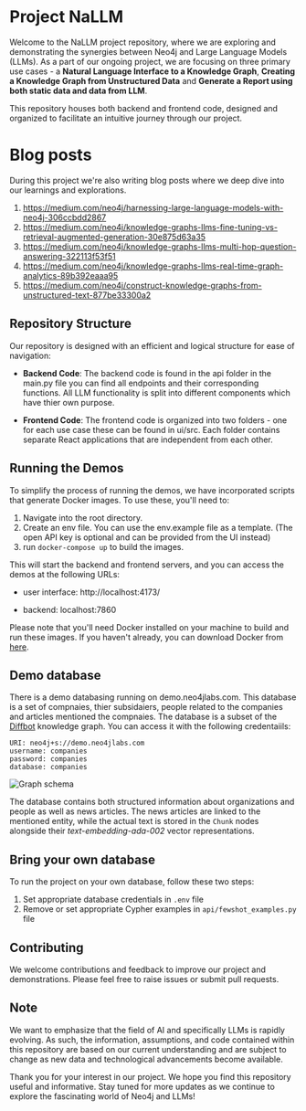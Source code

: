 
# Project NaLLM

Welcome to the NaLLM project repository, where we are exploring and demonstrating the synergies between Neo4j and Large Language Models (LLMs). As a part of our ongoing project, we are focusing on three primary use cases - a **Natural Language Interface to a Knowledge Graph**, **Creating a Knowledge Graph from Unstructured Data** and **Generate a Report using both static data and data from LLM**.

This repository houses both backend and frontend code, designed and organized to facilitate an intuitive journey through our project.

# Blog posts

During this project we're also writing blog posts where we deep dive into our learnings and explorations.

1. https://medium.com/neo4j/harnessing-large-language-models-with-neo4j-306ccbdd2867
2. https://medium.com/neo4j/knowledge-graphs-llms-fine-tuning-vs-retrieval-augmented-generation-30e875d63a35
3. https://medium.com/neo4j/knowledge-graphs-llms-multi-hop-question-answering-322113f53f51
4. https://medium.com/neo4j/knowledge-graphs-llms-real-time-graph-analytics-89b392eaaa95
5. https://medium.com/neo4j/construct-knowledge-graphs-from-unstructured-text-877be33300a2
   
## Repository Structure

Our repository is designed with an efficient and logical structure for ease of navigation:

- **Backend Code**: The backend code is found in the api folder in the main.py file you can find all endpoints and their corresponding functions. All LLM functionality is split into different components which have thier own purpose.

- **Frontend Code**: The frontend code is organized into two folders - one for each use case these can be found in ui/src. Each folder contains separate React applications that are independent from each other.

## Running the Demos

To simplify the process of running the demos, we have incorporated scripts that generate Docker images. To use these, you'll need to:

1. Navigate into the root directory.
2. Create an env file. You can use the env.example file as a template. (The open API key is optional and can be provided from the UI instead)
3. run `docker-compose up` to build the images.

This will start the backend and frontend servers, and you can access the demos at the following URLs:

- user interface: http://localhost:4173/

- backend: localhost:7860

Please note that you'll need Docker installed on your machine to build and run these images. If you haven't already, you can download Docker from [here](https://www.docker.com/products/docker-desktop).

## Demo database

There is a demo databasing running on demo.neo4jlabs.com. This database is a set of compnaies, thier subsidaiers, people related to the companies and articles mentioned the compnaies. The database is a subset of the [Diffbot](https://www.diffbot.com/) knowledge graph. You can access it with the following credentaiils:

```
URI: neo4j+s://demo.neo4jlabs.com
username: companies
password: companies
database: companies
```

![Graph schema](graph_schema.png)

The database contains both structured information about organizations and people as well as news articles.
The news articles are linked to the mentioned entity, while the actual text is stored in the `Chunk` nodes alongside their _text-embedding-ada-002_ vector representations.

## Bring your own database

To run the project on your own database, follow these two steps:

1. Set appropriate database credentials in `.env` file
2. Remove or set appropriate Cypher examples in `api/fewshot_examples.py` file 

## Contributing

We welcome contributions and feedback to improve our project and demonstrations. Please feel free to raise issues or submit pull requests.

## Note

We want to emphasize that the field of AI and specifically LLMs is rapidly evolving. As such, the information, assumptions, and code contained within this repository are based on our current understanding and are subject to change as new data and technological advancements become available.

Thank you for your interest in our project. We hope you find this repository useful and informative. Stay tuned for more updates as we continue to explore the fascinating world of Neo4j and LLMs!
